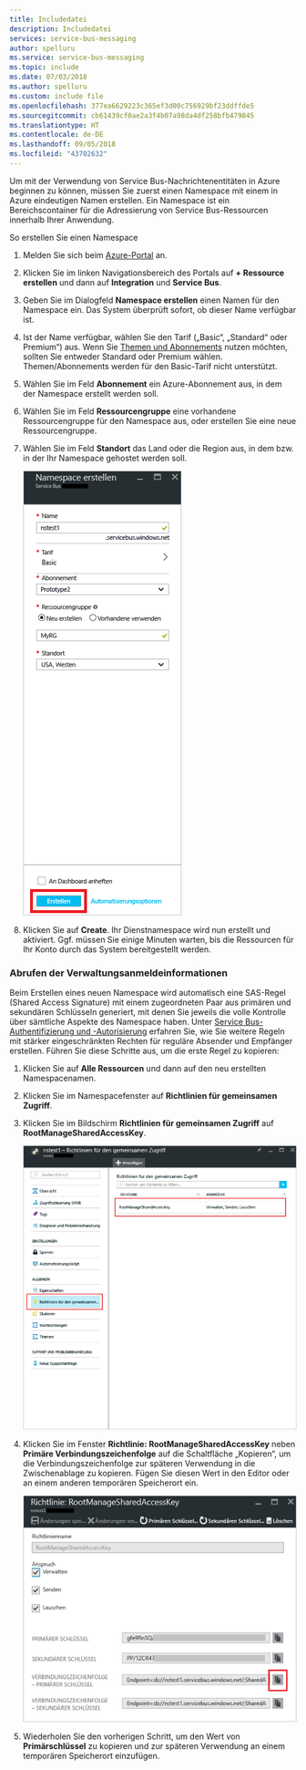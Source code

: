 ```yaml
---
title: Includedatei
description: Includedatei
services: service-bus-messaging
author: spelluru
ms.service: service-bus-messaging
ms.topic: include
ms.date: 07/03/2018
ms.author: spelluru
ms.custom: include file
ms.openlocfilehash: 377ea6629223c365ef3d00c756929bf23ddffde5
ms.sourcegitcommit: cb61439cf0ae2a3f4b07a98da4df258bfb479845
ms.translationtype: HT
ms.contentlocale: de-DE
ms.lasthandoff: 09/05/2018
ms.locfileid: "43702632"
---
```

Um mit der Verwendung von Service Bus-Nachrichtenentitäten in Azure beginnen zu können, müssen Sie zuerst einen Namespace mit einem in Azure eindeutigen Namen erstellen. Ein Namespace ist ein Bereichscontainer für die Adressierung von Service Bus-Ressourcen innerhalb Ihrer Anwendung.

So erstellen Sie einen Namespace

1. Melden Sie sich beim [Azure-Portal][Azure portal] an.
2. Klicken Sie im linken Navigationsbereich des Portals auf **+ Ressource erstellen** und dann auf **Integration** und **Service Bus**.
3. Geben Sie im Dialogfeld **Namespace erstellen** einen Namen für den Namespace ein. Das System überprüft sofort, ob dieser Name verfügbar ist.
4. Ist der Name verfügbar, wählen Sie den Tarif („Basic“, „Standard“ oder Premium“) aus. Wenn Sie [Themen und Abonnements](../articles/service-bus-messaging/service-bus-queues-topics-subscriptions.md#topics-and-subscriptions) nutzen möchten, sollten Sie entweder Standard oder Premium wählen. Themen/Abonnements werden für den Basic-Tarif nicht unterstützt.
5. Wählen Sie im Feld **Abonnement** ein Azure-Abonnement aus, in dem der Namespace erstellt werden soll.
6. Wählen Sie im Feld **Ressourcengruppe** eine vorhandene Ressourcengruppe für den Namespace aus, oder erstellen Sie eine neue Ressourcengruppe.      
7. Wählen Sie im Feld **Standort** das Land oder die Region aus, in dem bzw. in der Ihr Namespace gehostet werden soll.
   
    ![Namespace erstellen][create-namespace]
8. Klicken Sie auf **Create**. Ihr Dienstnamespace wird nun erstellt und aktiviert. Ggf. müssen Sie einige Minuten warten, bis die Ressourcen für Ihr Konto durch das System bereitgestellt werden.

### <a name="obtain-the-management-credentials"></a>Abrufen der Verwaltungsanmeldeinformationen

Beim Erstellen eines neuen Namespace wird automatisch eine SAS-Regel (Shared Access Signature) mit einem zugeordneten Paar aus primären und sekundären Schlüsseln generiert, mit denen Sie jeweils die volle Kontrolle über sämtliche Aspekte des Namespace haben. Unter [Service Bus-Authentifizierung und -Autorisierung](../articles/service-bus-messaging/service-bus-authentication-and-authorization.md) erfahren Sie, wie Sie weitere Regeln mit stärker eingeschränkten Rechten für reguläre Absender und Empfänger erstellen. Führen Sie diese Schritte aus, um die erste Regel zu kopieren: 

1. Klicken Sie auf **Alle Ressourcen** und dann auf den neu erstellten Namespacenamen.
2. Klicken Sie im Namespacefenster auf **Richtlinien für gemeinsamen Zugriff**.
3. Klicken Sie im Bildschirm **Richtlinien für gemeinsamen Zugriff** auf **RootManageSharedAccessKey**.
   
    ![connection-info][connection-info]
4. Klicken Sie im Fenster **Richtlinie: RootManageSharedAccessKey** neben **Primäre Verbindungszeichenfolge** auf die Schaltfläche „Kopieren“, um die Verbindungszeichenfolge zur späteren Verwendung in die Zwischenablage zu kopieren. Fügen Sie diesen Wert in den Editor oder an einem anderen temporären Speicherort ein.
   
    ![connection-string][connection-string]

5. Wiederholen Sie den vorherigen Schritt, um den Wert von **Primärschlüssel** zu kopieren und zur späteren Verwendung an einem temporären Speicherort einzufügen.

<!--Image references-->

[create-namespace]: ./media/service-bus-create-namespace-portal/create-namespace.png
[connection-info]: ./media/service-bus-create-namespace-portal/connection-info.png
[connection-string]: ./media/service-bus-create-namespace-portal/connection-string.png
[Azure portal]: https://portal.azure.com

